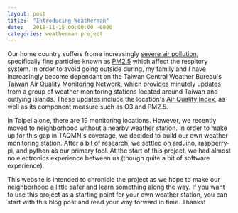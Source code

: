 ```yaml
---
layout: post
title:  "Introducing Weatherman"
date:   2018-11-15 00:00:00 -0800
categories: weatherman project
---
```


Our home country suffers frome increasingly [severe air pollution](https://en.wikipedia.org/wiki/Air_pollution_in_Taiwan), specifically fine particles known as [PM2.5](https://www.health.ny.gov/environmental/indoors/air/pmq_a.htm) which affect the respitory system. In order to avoid going outside during, my family and I have increasingly become dependant on the Taiwan Central Weather Bureau's [Taiwan Air Quality Monitoring Network](https://taqm.epa.gov.tw/taqm/en/default.aspx), which provides minutely updates from a group of weather monitoring stations located around Taiwan and outlying islands. These updates include the location's [Air Quality Index](https://en.wikipedia.org/wiki/Air_quality_index), as well as its component measure such as O3 and PM2.5. 

In Taipei alone, there are 19 monitoring locations. However, we recently moved to neighborhood without a nearby weather station. In order to make up for this gap in TAQMN's coverage, we decided to build our own weather monitoring station. After a bit of research, we settled on arduino, raspberry-pi, and python as our primary tool. At the start of this project, we had almost no electronics experience between us (though quite a bit of software experience). 

This website is intended to chronicle the project as we hope to make our neighborhood a little safer and learn something along the way. If you want to use this project as a starting point for your own weather station, you can start with this blog post and read your way forward in time. Thanks!


